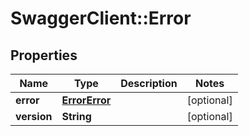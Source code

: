 # SwaggerClient::Error

## Properties
Name | Type | Description | Notes
------------ | ------------- | ------------- | -------------
**error** | [**ErrorError**](ErrorError.md) |  | [optional] 
**version** | **String** |  | [optional] 

